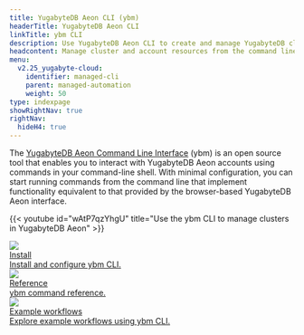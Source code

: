 ```yaml
---
title: YugabyteDB Aeon CLI (ybm)
headerTitle: YugabyteDB Aeon CLI
linkTitle: ybm CLI
description: Use YugabyteDB Aeon CLI to create and manage YugabyteDB clusters.
headcontent: Manage cluster and account resources from the command line
menu:
  v2.25_yugabyte-cloud:
    identifier: managed-cli
    parent: managed-automation
    weight: 50
type: indexpage
showRightNav: true
rightNav:
  hideH4: true
---
```


The [YugabyteDB Aeon Command Line Interface](https://github.com/yugabyte/ybm-cli) (ybm) is an open source tool that enables you to interact with YugabyteDB Aeon accounts using commands in your command-line shell. With minimal configuration, you can start running commands from the command line that implement functionality equivalent to that provided by the browser-based YugabyteDB Aeon interface.

{{< youtube id="wAtP7qzYhgU" title="Use the ybm CLI to manage clusters in YugabyteDB Aeon" >}}

<div class="row">

  <div class="col-12 col-md-6 col-lg-12 col-xl-6">
    <a class="section-link icon-offset" href="managed-cli-overview/">
      <div class="head">
        <img class="icon" src="/images/section_icons/develop/api-icon.png" aria-hidden="true" />
        <div class="title">Install</div>
      </div>
      <div class="body">
        Install and configure ybm CLI.
      </div>
    </a>
  </div>

  <div class="col-12 col-md-6 col-lg-12 col-xl-6">
    <a class="section-link icon-offset" href="managed-cli-reference/">
      <div class="head">
        <img class="icon" src="/images/section_icons/deploy/enterprise/console.png" aria-hidden="true" />
        <div class="title">Reference</div>
      </div>
      <div class="body">
        ybm command reference.
      </div>
    </a>
  </div>

  <div class="col-12 col-md-6 col-lg-12 col-xl-6">
    <a class="section-link icon-offset" href="managed-cli-examples/">
      <div class="head">
        <img class="icon" src="/images/section_icons/deploy/enterprise/console.png" aria-hidden="true" />
        <div class="title">Example workflows</div>
      </div>
      <div class="body">
        Explore example workflows using ybm CLI.
      </div>
    </a>
  </div>

</div>
